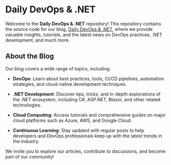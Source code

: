# Daily DevOps & .NET

Welcome to the **Daily DevOps & .NET** repository! This repository contains the source code for our blog, [Daily DevOps & .NET](https://daily-devops.net/), where we provide valuable insights, tutorials, and the latest news on DevOps practices, .NET development, and much more.

## About the Blog

Our blog covers a wide range of topics, including:

- **DevOps**: Learn about best practices, tools, CI/CD pipelines, automation strategies, and cloud-native development techniques.

- **.NET Development**: Discover tips, tricks, and in-depth explorations of the .NET ecosystem, including C#, ASP.NET, Blazor, and other related technologies.

- **Cloud Computing**: Access tutorials and comprehensive guides on major cloud platforms such as Azure, AWS, and Google Cloud.

- **Continuous Learning**: Stay updated with regular posts to help developers and DevOps professionals keep up with the latest trends in the industry.

We invite you to explore our articles, contribute to discussions, and become part of our community!
